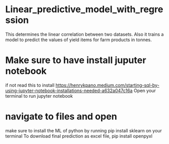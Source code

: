 # Linear_predictive_model_with_regression
This determines the linear correlation between two datasets. Also it trains a model to predict the values of yield items for farm products in tonnes.
# Make sure to have install juputer notebook
if not read this to install https://henrykpano.medium.com/starting-sql-by-using-jupyter-notebook-installations-needed-a632a047c16a
Open your terminal to run jupyter notebook
# navigate to files and open
make sure to install the ML of python by running pip install sklearn on your terminal
To download final prediction as excel file, pip install openpyxl
